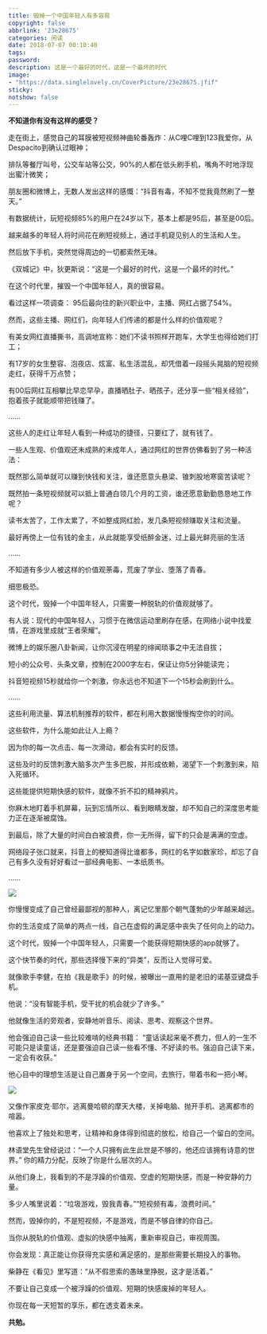 ```yaml
---
title: 毁掉一个中国年轻人有多容易
copyright: false
abbrlink: '23e28675'
categories: 闲读
date: 2018-07-07 00:10:40
tags:
password:
description: 这是一个最好的时代，这是一个最坏的时代
image: 
- "https://data.singlelovely.cn/CoverPicture/23e28675.jfif"
sticky: 
notshow: false
---
```



**不知道你有没有这样的感受？**

走在街上，感觉自己的耳膜被短视频神曲轮番轰炸：从C哩C哩到123我爱你，从Despacito到确认过眼神；

排队等餐厅叫号，公交车站等公交，90%的人都在低头刷手机，嘴角不时地浮现出蜜汁微笑；

朋友圈和微博上，无数人发出这样的感慨：“抖音有毒，不知不觉我竟然刷了一整天。”

有数据统计，玩短视频85%的用户在24岁以下，基本上都是95后，甚至是00后。

越来越多的年轻人将时间花在刷短视频上，通过手机窥见别人的生活和人生。

然后放下手机，突然觉得周边的一切都索然无味。

《双城记》中，狄更斯说：“这是一个最好的时代，这是一个最坏的时代。”

在这个时代里，摧毁一个中国年轻人，真的很容易。

看过这样一项调查：
95后最向往的新兴职业中，主播、网红占据了54%。

然而，这些主播、网红们，向年轻人们传递的都是什么样的价值观呢？

有美女网红直播撕书，高调地宣称：她们不读书照样开跑车，大学生也得给她们打工；

有17岁的女生整容、泡夜店、炫富、私生活混乱，却凭借着一段摇头晃脑的短视频走红，获得千万点赞；

有00后网红互相攀比早恋早孕，直播晒肚子、晒孩子，还分享一些“相关经验”，抱着孩子就能顺带把钱赚了。

……




这些人的走红让年轻人看到一种成功的捷径，只要红了，就有钱了。

一些人生观、价值观还未成熟的未成年人，通过网红的世界仿佛看到了另一种活法：

既然那么简单就可以赚到快钱和关注，谁还愿意头悬梁、锥刺股地寒窗苦读呢？

既然拍一条短视频就可以抵上普通白领几个月的工资，谁还愿意勤勤恳恳地工作呢？

读书太苦了，工作太累了，不如整成网红脸，发几条短视频赚取关注和流量。

最好再傍上一位有钱的金主，从此就能享受纸醉金迷，过上最光鲜亮丽的生活

……

不知道有多少人被这样的价值观荼毒，荒废了学业、堕落了青春。

细思极恐。

这个时代，毁掉一个中国年轻人，只需要一种脱轨的价值观就够了。

有人说：现代的中国年轻人，习惯于在微信运动里刷存在感，在网络小说中找爱情，在游戏里成就“王者荣耀”。

微博上的娱乐圈八卦新闻，让你沉浸在明星的绯闻琐事之中无法自拔；

短小的公众号、头条文章，控制在2000字左右，保证让你5分钟能读完；

抖音短视频15秒就给你一个刺激，你永远也不知道下一个15秒会刷到什么。

……

这些利用流量、算法机制推荐的软件，都在利用大数据慢慢掏空你的时间。

这些软件，为什么能如此让人上瘾？

因为你的每一次点击、每一次滑动，都会有实时的反馈。

这些及时的反馈刺激大脑多次产生多巴胺，并形成依赖，渴望下一个刺激到来，陷入死循环。

这些能提供短期快感的软件，就像不折不扣的精神鸦片。

你麻木地盯着手机屏幕，玩到忘情所以、看到眼睛发酸，却不知自己的深度思考能力正在逐渐被腐蚀。

到最后，除了大量的时间白白被浪费，你一无所得，留下的只会是满满的空虚。

网络段子张口就来，抖音上的梗知道得比谁都多，网红的名字如数家珍，却忘了自己有多久没有好好看过一部经典电影、一本纸质书。

……

![ ](https://data.singlelovely.cn/xsj/2018/7/7/01.jpg)

你慢慢变成了自己曾经最鄙视的那种人，离记忆里那个朝气蓬勃的少年越来越远。

你的生活变成了简单的两点一线，自己在虚假的满足感中丧失了任何向上的动力。

这个时代，毁掉一个中国年轻人，只需要一个能获得短期快感的app就够了。

这个快节奏的时代，那些选择慢下来的“异类”，反而让人觉得可爱。

就像歌手李健，在拍《我是歌手》的时候，被曝出一直用的是老旧的诺基亚键盘手机。

他说：“没有智能手机，受干扰的机会就少了许多。”

他就像生活的旁观者，安静地听音乐、阅读、思考、观察这个世界。

他会强迫自己读一些比较难啃的经典书籍：
“童话读起来毫不费力，但人的一生不可能只是读童话，还是要强迫自己读一些看不懂、不好读的书。强迫自己读下来，一定会有收获。”

他心目中的理想生活是让自己置身于另一个空间，去旅行，带着书和一把小琴。

![ ](https://data.singlelovely.cn/xsj/2018/7/7/02.jpg)


又像作家皮克·耶尔，逃离曼哈顿的摩天大楼，关掉电脑、抛开手机、逃离都市的喧嚣。

他喜欢上了独处和思考，让精神和身体得到彻底的放松，给自己一个留白的空间。

林语堂先生曾经说过：“一个人只拥有此生此世是不够的，他还应该拥有诗意的世界。”
你的精力分配，反映了你是什么层次的人。

从他们身上，我看到的不是浮躁的价值观、空虚的短期快感，而是一种安静的力量。

多少人嘴里说着：“垃圾游戏，毁我青春。”“短视频有毒，浪费时间。”

然而，毁掉你的，不是短视频，不是游戏，而是不够自律的你自己。

当你从脱轨的价值观、虚拟的快感中抽离，重新审视自己，审视周围。

你会发现：真正能让你获得充实感和满足感的，是那些需要长期投入的事物。

柴静在《看见》里写道：“从不假思索的愚昧里挣脱，这才是活着。”

不要让自己变成一个被浮躁的价值观、短期的快感废掉的年轻人。

你现在每一天短暂的享乐，都在透支着未来。

**共勉。**